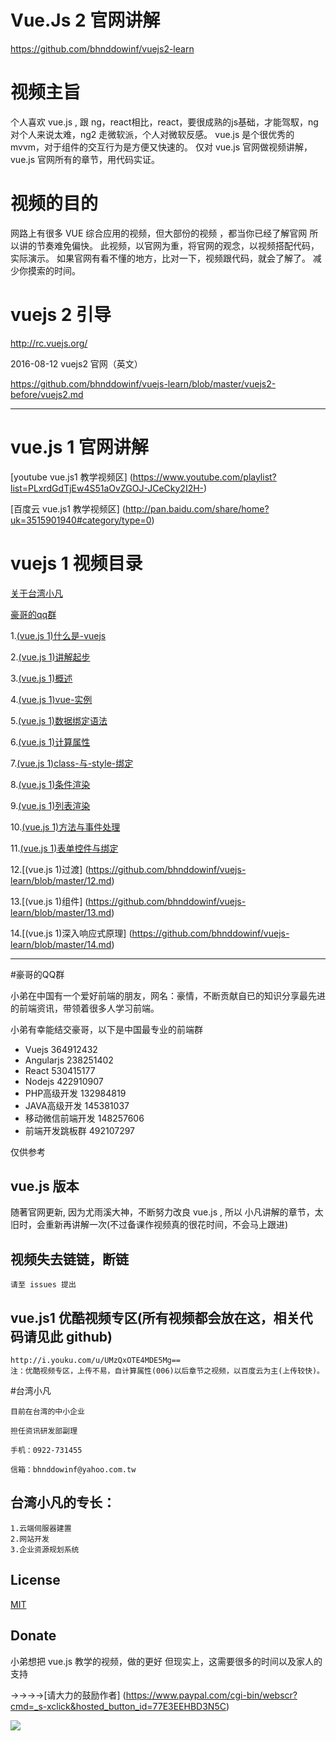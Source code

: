 # Vue.Js 2 官网讲解
  
  https://github.com/bhnddowinf/vuejs2-learn
  

# 视频主旨

  个人喜欢 vue.js , 跟 ng，react相比，react，要很成熟的js基础，才能驾馭，ng 对个人来说太难，ng2 走微软派，个人对微软反感。
  vue.js 是个很优秀的 mvvm，对于组件的交互行为是方便又快速的。
  仅对 vue.js 官网做视频讲解，vue.js 官网所有的章节，用代码实证。

# 视频的目的

  网路上有很多 VUE 综合应用的视频，但大部份的视频 ，都当你已经了解官网
  所以讲的节奏难免偏快。
  此视频，以官网为重，将官网的观念，以视频搭配代码，实际演示。
  如果官网有看不懂的地方，比对一下，视频跟代码，就会了解了。
  减少你摸索的时间。

# vuejs 2 引导
 http://rc.vuejs.org/

 2016-08-12 vuejs2 官网（英文）
 
 https://github.com/bhnddowinf/vuejs-learn/blob/master/vuejs2-before/vuejs2.md


--------------------------------------------------------------
# vue.js 1 官网讲解


  [youtube vue.js1 教学视频区] (https://www.youtube.com/playlist?list=PLxrdGdTjEw4S51aOvZGOJ-JCeCky2I2H-)
  
  
  [百度云 vue.js1 教学视频区] (http://pan.baidu.com/share/home?uk=3515901940#category/type=0)


# vuejs 1 视频目录

  [关于台湾小凡](https://github.com/bhnddowinf/vuejs-learn#台湾小凡)

  [豪哥的qq群](https://github.com/bhnddowinf/vuejs-learn#豪哥的qq群)

  1.[(vue.js 1)什么是-vuejs](https://github.com/bhnddowinf/vuejs-learn/blob/master/01.md)

  2.[(vue.js 1)讲解起步](https://github.com/bhnddowinf/vuejs-learn/blob/master/02.md)

  3.[(vue.js 1)概述](https://github.com/bhnddowinf/vuejs-learn/blob/master/03.md)

  4.[(vue.js 1)vue-实例](https://github.com/bhnddowinf/vuejs-learn/blob/master/04.md)

  5.[(vue.js 1)数据绑定语法](https://github.com/bhnddowinf/vuejs-learn/blob/master/05.md)

  6.[(vue.js 1)计算属性](https://github.com/bhnddowinf/vuejs-learn/blob/master/06.md)

  7.[(vue.js 1)class-与-style-绑定](https://github.com/bhnddowinf/vuejs-learn/blob/master/07.md)

  8.[(vue.js 1)条件渲染](https://github.com/bhnddowinf/vuejs-learn/blob/master/08.md)

  9.[(vue.js 1)列表渲染](https://github.com/bhnddowinf/vuejs-learn/blob/master/09.md)

  10.[(vue.js 1)方法与事件处理](https://github.com/bhnddowinf/vuejs-learn/blob/master/10.md)

  11.[(vue.js 1)表单控件与绑定](https://github.com/bhnddowinf/vuejs-learn/blob/master/11.md)

  12.[(vue.js 1)过渡] (https://github.com/bhnddowinf/vuejs-learn/blob/master/12.md)

  13.[(vue.js 1)组件] (https://github.com/bhnddowinf/vuejs-learn/blob/master/13.md)

  14.[(vue.js 1)深入响应式原理] (https://github.com/bhnddowinf/vuejs-learn/blob/master/14.md)
  
  

------------------------------------------------
#豪哥的QQ群

  小弟在中国有一个爱好前端的朋友，网名：豪情，不断贡献自已的知识分享最先进的前端资讯，带领着很多人学习前端。

  小弟有幸能结交豪哥，以下是中国最专业的前端群

* 	Vuejs 364912432
* 	Angularjs 238251402
* 	React 530415177
* 	Nodejs 422910907
* 	PHP高级开发 132984819
* 	JAVA高级开发 145381037
* 	移动微信前端开发 148257606
* 	前端开发跳板群 492107297


仅供参考

## vue.js 版本

  随著官网更新, 因为尤雨溪大神，不断努力改良 vue.js , 所以 小凡讲解的章节，太旧时，会重新再讲解一次(不过备课作视频真的很花时间，不会马上跟进)

## 视频失去链链，断链

    请至 issues 提出


## vue.js1 优酷视频专区(所有视频都会放在这，相关代码请见此 github)
    http://i.youku.com/u/UMzQxOTE4MDE5Mg==
    注：优酷视频专区，上传不易，自计算属性(006)以后章节之视频，以百度云为主(上传较快)。


#台湾小凡

    目前在台湾的中小企业

    担任资讯研发部副理

    手机：0922-731455

    信箱：bhnddowinf@yahoo.com.tw

## 台湾小凡的专长：

    1.云端伺服器建置
    2.网站开发
    3.企业资源规划系统


## License

  [MIT](http://opensource.org/licenses/MIT)

## Donate

  小弟想把 vue.js 教学的视频，做的更好
  但现实上，这需要很多的时间以及家人的支持

  →→→→[请大力的鼓励作者] (https://www.paypal.com/cgi-bin/webscr?cmd=_s-xclick&hosted_button_id=77E3EEHBD3N5C)

  ![](https://github.com/bhnddowinf/vuejs-learn/blob/master/03/wechat_qrcode.png)

